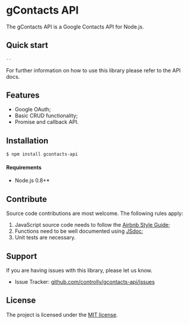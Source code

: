 # gContacts API

The gContacts API is a Google Contacts API for Node.js.

## Quick start

```javascript
--
```

For further information on how to use this library please refer to the API docs.

## Features

* Google OAuth;
* Basic CRUD functionality;
* Promise and callback API.

## Installation

```
$ npm install gcontacts-api
```

#### Requirements

* Node.js 0.8+*

## Contribute

Source code contributions are most welcome. The following rules apply:

1. JavaScript source code needs to follow the [Airbnb Style Guide](https://github.com/airbnb/javascript);
2. Functions need to be well documented using [JSdoc](http://usejsdoc.org/);
3. Unit tests are necessary.

## Support

If you are having issues with this library, please let us know.

* Issue Tracker: [github.com/controlly/gcontacts-api/issues](https://github.com/controlly/gcontacts-api/issues)

## License

The project is licensed under the [MIT license](http://opensource.org/licenses/MIT).
